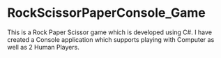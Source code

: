 # RockScissorPaperConsole_Game
This is a Rock Paper Scissor game which is developed using C#. I have created a Console application which supports playing with Computer as well as 2 Human Players.
